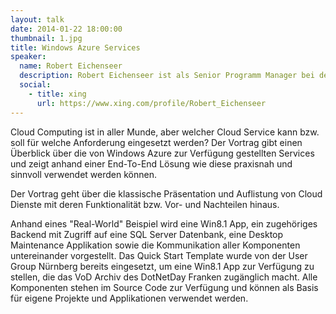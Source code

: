 ```yaml
---
layout: talk
date: 2014-01-22 18:00:00
thumbnail: 1.jpg
title: Windows Azure Services
speaker:
  name: Robert Eichenseer
  description: Robert Eichenseer ist als Senior Programm Manager bei der Microsoft Corp. für Windows Azure tätig. Er unterstützt hierbei Kunden und Partner bei der Entwicklung und Konzeption von hochskalierenden und fehlertoleranten Cloud Systemen. Aufgrund seiner Arbeit in internationalen Projekten kann er Anforderungen heutiger Softwareentwicklungen erfolgreich umsetzen und steuern.
  social:
    - title: xing
      url: https://www.xing.com/profile/Robert_Eichenseer
---
```

Cloud Computing ist in aller Munde, aber welcher Cloud Service kann bzw. soll für welche Anforderung eingesetzt werden? Der Vortrag gibt einen Überblick über die von Windows Azure zur Verfügung gestellten Services und zeigt anhand einer End-To-End Lösung wie diese praxisnah und sinnvoll verwendet werden können. 

Der Vortrag geht über die klassische Präsentation und Auflistung von Cloud Dienste mit deren Funktionalität bzw. Vor- und Nachteilen hinaus. 
 
Anhand eines "Real-World" Beispiel wird eine Win8.1 App, ein zugehöriges Backend mit Zugriff auf eine SQL Server Datenbank, eine Desktop Maintenance Applikation sowie die Kommunikation aller Komponenten untereinander vorgestellt. Das Quick Start Template wurde von der User Group Nürnberg bereits eingesetzt, um eine Win8.1 App zur Verfügung zu stellen, die das VoD Archiv des DotNetDay Franken zugänglich macht. Alle Komponenten stehen im Source Code zur Verfügung und können als Basis für eigene Projekte und Applikationen verwendet werden. 